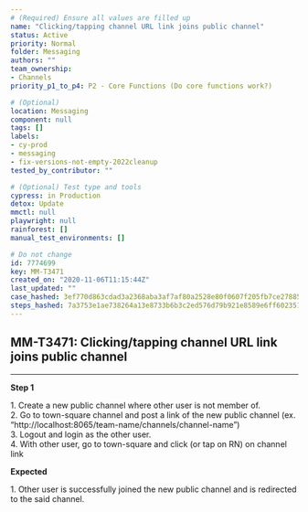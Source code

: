 ```yaml
---
# (Required) Ensure all values are filled up
name: "Clicking/tapping channel URL link joins public channel"
status: Active
priority: Normal
folder: Messaging
authors: ""
team_ownership:
- Channels
priority_p1_to_p4: P2 - Core Functions (Do core functions work?)

# (Optional)
location: Messaging
component: null
tags: []
labels:
- cy-prod
- messaging
- fix-versions-not-empty-2022cleanup
tested_by_contributor: ""

# (Optional) Test type and tools
cypress: in Production
detox: Update
mmctl: null
playwright: null
rainforest: []
manual_test_environments: []

# Do not change
id: 7774699
key: MM-T3471
created_on: "2020-11-06T11:15:44Z"
last_updated: ""
case_hashed: 3ef770d863cdad3a2368aba3af7af80a2528e80f0607f205fb7ce27885addf4b587ef378262eb8734dbfaffee7144cbf
steps_hashed: 7a3753e1ae738264a13e8733b6b3c2ed576d79b921e8589e6ff6023513fb7c3c03ba093d9a9c8f0f3d4f0cc4a54414a8
---
```


<!-- (Auto-generated) Based on frontmatter's "key" and "name" -->

## MM-T3471: Clicking/tapping channel URL link joins public channel

---

**Step 1**

1\. Create a new public channel where other user is not member of.\
2\. Go to town-square channel and post a link of the new public channel (ex. “http\://localhost:8065/team-name/channels/channel-name”)\
3\. Logout and login as the other user.\
4\. With other user, go to town-square and click (or tap on RN) on channel link

**Expected**

1\. Other user is successfully joined the new public channel and is redirected to the said channel.
